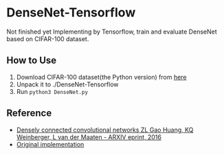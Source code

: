 # DenseNet-Tensorflow
Not finished yet
Implementing by Tensorflow, train and evaluate DenseNet based on CIFAR-100 dataset. 
## How to Use
1. Download CIFAR-100 dataset(the Python version) from [here](http://www.cs.toronto.edu/~kriz/cifar.html)
2. Unpack it to  ./DenseNet-Tensorflow 
3. Run ```python3 DenseNet.py```
## Reference
- [Densely connected convolutional networks ZL Gao Huang, KQ Weinberger, L van der Maaten - ARXIV eprint, 2016](https://arxiv.org/abs/1608.06993)
- [Original implementation](https://github.com/liuzhuang13/DenseNet)
